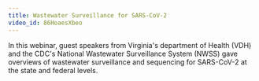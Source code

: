 ```yaml
---
title: Wastewater Surveillance for SARS-CoV-2
video_id: 86HoaesXbeo
---
```

In this webinar, guest speakers from Virginia's department of Health (VDH) and the CDC's National Wastewater Surveillance System (NWSS) gave overviews of wastewater surveillance and sequencing for SARS-CoV-2 at the state and federal levels.
